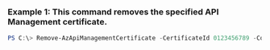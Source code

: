### Example 1: This command removes the specified API Management certificate.
```powershell
PS C:\> Remove-AzApiManagementCertificate -CertificateId 0123456789 -Context $ApiMgmtContext
```

